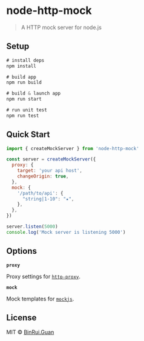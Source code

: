 # node-http-mock
> A HTTP mock server for node.js

## Setup

```js
# install deps
npm install

# build app
npm run build

# build & launch app
npm run start

# run unit test
npm run test
```

## Quick Start

```js
import { createMockServer } from 'node-http-mock'

const server = createMockServer({
  proxy: {
    target: 'your api host',
    changeOrigin: true,
  },
  mock: {
    '/path/to/api': {
      "string|1-10": "★",
    },
  },
})

server.listen(5000)
console.log('Mock server is listening 5000')
```

## Options

**`proxy`**

Proxy settings for [`http-proxy`](https://github.com/nodejitsu/node-http-proxy).

**`mock`**

Mock templates for [`mockjs`](http://mockjs.com/).

## License

MIT &copy; [BinRui.Guan](mailto:differui@gmail.com)
